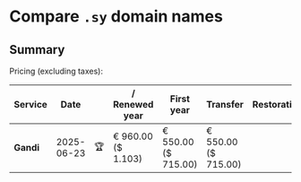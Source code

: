 # Compare `.sy` domain names

## Summary

Pricing (excluding taxes):

| Service | Date |  | / Renewed year | First year | Transfer | Restoration |
|--|--|--|--|--|--|--|
| **Gandi** | 2025-06-23 | 🏆 | € 960.00<br>($ 1.103) | € 550.00<br>($ 715.00) | € 550.00<br>($ 715.00) |  |
